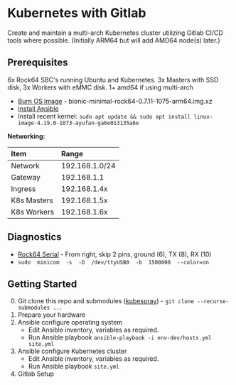 # Kubernetes with Gitlab

Create and maintain a multi-arch Kubernetes cluster utilizing Gitlab CI/CD tools where possible.
(Initially ARM64 but will add AMD64 node(s) later.)

## Prerequisites

6x Rock64 SBC's running Ubuntu and Kubernetes. 3x Masters with SSD disk, 3x Workers with eMMC disk.
1+ amd64 if using multi-arch

- [Burn OS Image](https://github.com/ayufan-rock64/linux-build/releases) - bionic-minimal-rock64-0.7.11-1075-arm64.img.xz
- [Install Ansible](https://docs.ansible.com)
- Install recent kernel: `sudo apt update && sudo apt install linux-image-4.19.0-1073-ayufan-ga6e013135a6e`

**Networking:**

| Item | Range |
| :--- | :--- |
| Network | 192.168.1.0/24 |
| Gateway | 192.168.1.1 |
| Ingress | 192.168.1.4x | 
| K8s Masters | 192.168.1.5x | 
| K8s Workers | 192.168.1.6x |

## Diagnostics

- [Rock64 Serial](https://forum.pine64.org/showthread.php?tid=5029) - From right, skip 2 pins, ground (6), TX (8), RX (10)
- `sudo  minicom  -s  -D  /dev/ttyUSB0  -b  1500000  --color=on`

## Getting Started

0. Git clone this repo and submodules ([kubespray](https://github.com/kubernetes-sigs/kubespray)) - `git clone --recurse-submodules ...`
1. Prepare your hardware
2. Ansible configure operating system
   - Edit Ansible inventory, variables as required.
   - Run Ansible playbook `ansible-playbook -i env-dev/hosts.yml site.yml`
3. Ansible configure Kubernetes cluster
   - Edit Ansible inventory, variables as required.
   - Run Ansible playbook `site.yml`
4. Gitlab Setup
